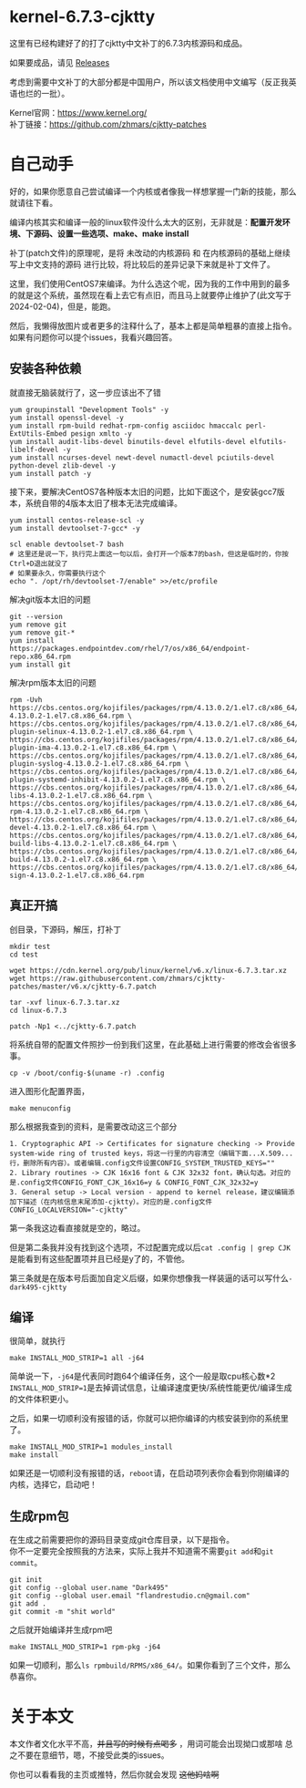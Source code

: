 # kernel-6.7.3-cjktty
这里有已经构建好了的打了cjktty中文补丁的6.7.3内核源码和成品。

如果要成品，请见 [Releases](https://github.com/xlch88/kernel-6.7.3-cjktty/releases)

考虑到需要中文补丁的大部分都是中国用户，所以该文档使用中文编写（反正我英语也烂的一批）。

Kernel官网：https://www.kernel.org/  
补丁链接：https://github.com/zhmars/cjktty-patches

# 自己动手
好的，如果你愿意自己尝试编译一个内核或者像我一样想掌握一门新的技能，那么就请往下看。

编译内核其实和编译一般的linux软件没什么太大的区别，无非就是：**配置开发环境、下源码、设置一些选项、make、make install**

补丁(patch文件)的原理呢，是将 未改动的内核源码 和 在内核源码的基础上继续写上中文支持的源码 进行比较，将比较后的差异记录下来就是补丁文件了。

这里，我们使用CentOS7来编译。为什么选这个呢，因为我的工作中用到的最多的就是这个系统，虽然现在看上去它有点旧，而且马上就要停止维护了(此文写于2024-02-04)，但是，能跑。

然后，我懒得放图片或者更多的注释什么了，基本上都是简单粗暴的直接上指令。如果有问题你可以提个issues，我看兴趣回答。

## 安装各种依赖
就直接无脑装就行了，这一步应该出不了错
```shell
yum groupinstall "Development Tools" -y
yum install openssl-devel -y
yum install rpm-build redhat-rpm-config asciidoc hmaccalc perl-ExtUtils-Embed pesign xmlto -y
yum install audit-libs-devel binutils-devel elfutils-devel elfutils-libelf-devel -y
yum install ncurses-devel newt-devel numactl-devel pciutils-devel python-devel zlib-devel -y
yum install patch -y
```

接下来，要解决CentOS7各种版本太旧的问题，比如下面这个，是安装gcc7版本，系统自带的4版本太旧了根本无法完成编译。
```shell
yum install centos-release-scl -y
yum install devtoolset-7-gcc* -y

scl enable devtoolset-7 bash
# 这里还是说一下，执行完上面这一句以后，会打开一个版本7的bash，但这是临时的，你按Ctrl+D退出就没了
# 如果要永久，你需要执行这个
echo ". /opt/rh/devtoolset-7/enable" >>/etc/profile
```

解决git版本太旧的问题
```shell
git --version
yum remove git
yum remove git-*
yum install https://packages.endpointdev.com/rhel/7/os/x86_64/endpoint-repo.x86_64.rpm
yum install git
```

解决rpm版本太旧的问题
```shell
rpm -Uvh https://cbs.centos.org/kojifiles/packages/rpm/4.13.0.2/1.el7.c8/x86_64/rpm-4.13.0.2-1.el7.c8.x86_64.rpm \
https://cbs.centos.org/kojifiles/packages/rpm/4.13.0.2/1.el7.c8/x86_64/rpm-plugin-selinux-4.13.0.2-1.el7.c8.x86_64.rpm \
https://cbs.centos.org/kojifiles/packages/rpm/4.13.0.2/1.el7.c8/x86_64/rpm-plugin-ima-4.13.0.2-1.el7.c8.x86_64.rpm \
https://cbs.centos.org/kojifiles/packages/rpm/4.13.0.2/1.el7.c8/x86_64/rpm-plugin-syslog-4.13.0.2-1.el7.c8.x86_64.rpm \
https://cbs.centos.org/kojifiles/packages/rpm/4.13.0.2/1.el7.c8/x86_64/rpm-plugin-systemd-inhibit-4.13.0.2-1.el7.c8.x86_64.rpm \
https://cbs.centos.org/kojifiles/packages/rpm/4.13.0.2/1.el7.c8/x86_64/rpm-libs-4.13.0.2-1.el7.c8.x86_64.rpm \
https://cbs.centos.org/kojifiles/packages/rpm/4.13.0.2/1.el7.c8/x86_64/python2-rpm-4.13.0.2-1.el7.c8.x86_64.rpm \
https://cbs.centos.org/kojifiles/packages/rpm/4.13.0.2/1.el7.c8/x86_64/rpm-devel-4.13.0.2-1.el7.c8.x86_64.rpm \
https://cbs.centos.org/kojifiles/packages/rpm/4.13.0.2/1.el7.c8/x86_64/rpm-build-libs-4.13.0.2-1.el7.c8.x86_64.rpm \
https://cbs.centos.org/kojifiles/packages/rpm/4.13.0.2/1.el7.c8/x86_64/rpm-build-4.13.0.2-1.el7.c8.x86_64.rpm \
https://cbs.centos.org/kojifiles/packages/rpm/4.13.0.2/1.el7.c8/x86_64/rpm-sign-4.13.0.2-1.el7.c8.x86_64.rpm
```

## 真正开搞
创目录，下源码，解压，打补丁
```shell
mkdir test
cd test

wget https://cdn.kernel.org/pub/linux/kernel/v6.x/linux-6.7.3.tar.xz
wget https://raw.githubusercontent.com/zhmars/cjktty-patches/master/v6.x/cjktty-6.7.patch

tar -xvf linux-6.7.3.tar.xz
cd linux-6.7.3

patch -Np1 <../cjktty-6.7.patch
```

将系统自带的配置文件照抄一份到我们这里，在此基础上进行需要的修改会省很多事。
```shell
cp -v /boot/config-$(uname -r) .config
```

进入图形化配置界面，
```shell
make menuconfig
```

那么根据我查到的资料，是需要改动这三个部分
```
1. Cryptographic API -> Certificates for signature checking -> Provide system-wide ring of trusted keys，将这一行里的内容清空（编辑下面...X.509...行，删除所有内容）。或者编辑.config文件设置CONFIG_SYSTEM_TRUSTED_KEYS=""
2. Library routines -> CJK 16x16 font & CJK 32x32 font，确认勾选。对应的是.config文件CONFIG_FONT_CJK_16x16=y & CONFIG_FONT_CJK_32x32=y
3. General setup -> Local version - append to kernel release，建议编辑添加下描述（在内核信息末尾添加-cjktty）。对应的是.config文件CONFIG_LOCALVERSION="-cjktty"
```
第一条我这边看直接就是空的，略过。

但是第二条我并没有找到这个选项，不过配置完成以后`cat .config | grep CJK`是能看到有这些配置项并且已经是y了的，不管他。

第三条就是在版本号后面加自定义后缀，如果你想像我一样装逼的话可以写什么`-dark495-cjktty`

## 编译
很简单，就执行
```shell
make INSTALL_MOD_STRIP=1 all -j64
```
简单说一下，`-j64`是代表同时跑64个编译任务，这个一般是取cpu核心数*2  
`INSTALL_MOD_STRIP=1`是去掉调试信息，让编译速度更快/系统性能更优/编译生成的文件体积更小。


之后，如果一切顺利没有报错的话，你就可以把你编译的内核安装到你的系统里了。
```shell
make INSTALL_MOD_STRIP=1 modules_install
make install
```
如果还是一切顺利没有报错的话，`reboot`请，在启动项列表你会看到你刚编译的内核，选择它，启动吧！

## 生成rpm包
在生成之前需要把你的源码目录变成git仓库目录，以下是指令。  
你不一定要完全按照我的方法来，实际上我并不知道需不需要`git add`和`git commit`。
```shell
git init
git config --global user.name "Dark495"
git config --global user.email "flandrestudio.cn@gmail.com"
git add .
git commit -m "shit world"
```

之后就开始编译并生成rpm吧
```shell
make INSTALL_MOD_STRIP=1 rpm-pkg -j64
```
如果一切顺利，那么`ls rpmbuild/RPMS/x86_64/`。如果你看到了三个文件，那么恭喜你。

# 关于本文
本文作者文化水平不高，~~并且写的时候有点喝多~~ ，用词可能会出现拗口或那啥 总之不要在意细节，嗯，不接受此类的issues。

你也可以看看我的主页或推特，然后你就会发现 ~~这他妈啥啊~~
